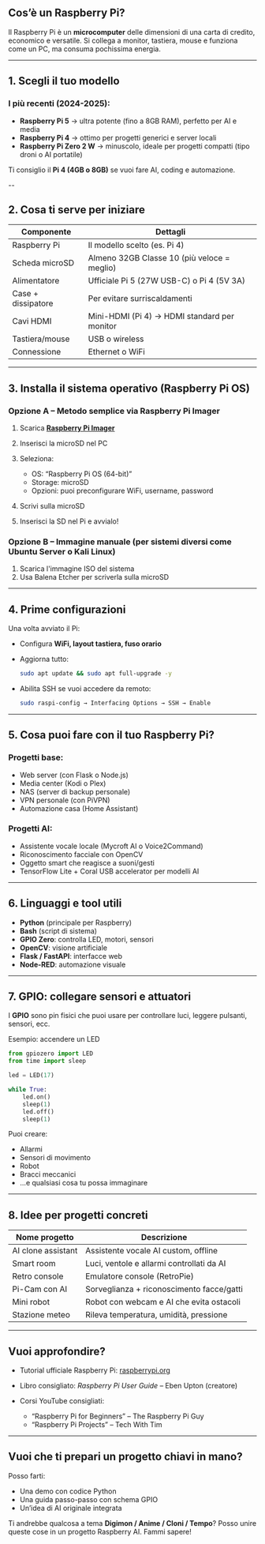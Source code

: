 ## **Cos’è un Raspberry Pi?**

Il Raspberry Pi è un **microcomputer** delle dimensioni di una carta di credito, economico e versatile. Si collega a monitor, tastiera, mouse e funziona come un PC, ma consuma pochissima energia.

---

## **1. Scegli il tuo modello**

### I più recenti (2024-2025):

* **Raspberry Pi 5** → ultra potente (fino a 8GB RAM), perfetto per AI e media
* **Raspberry Pi 4** → ottimo per progetti generici e server locali
* **Raspberry Pi Zero 2 W** → minuscolo, ideale per progetti compatti (tipo droni o AI portatile)

Ti consiglio il **Pi 4 (4GB o 8GB)** se vuoi fare AI, coding e automazione.

--

## **2. Cosa ti serve per iniziare**

| Componente         | Dettagli                                     |
| ------------------ | -------------------------------------------- |
| Raspberry Pi       | Il modello scelto (es. Pi 4)                 |
| Scheda microSD     | Almeno 32GB Classe 10 (più veloce = meglio)  |
| Alimentatore       | Ufficiale Pi 5 (27W USB-C) o Pi 4 (5V 3A)    |
| Case + dissipatore | Per evitare surriscaldamenti                 |
| Cavi HDMI          | Mini-HDMI (Pi 4) → HDMI standard per monitor |
| Tastiera/mouse     | USB o wireless                               |
| Connessione        | Ethernet o WiFi                              |

---

## **3. Installa il sistema operativo (Raspberry Pi OS)**

### Opzione A – **Metodo semplice via Raspberry Pi Imager**

1. Scarica **[Raspberry Pi Imager](https://www.raspberrypi.com/software/)**
2. Inserisci la microSD nel PC
3. Seleziona:

   * OS: “Raspberry Pi OS (64-bit)”
   * Storage: microSD
   * Opzioni: puoi preconfigurare WiFi, username, password
4. Scrivi sulla microSD
5. Inserisci la SD nel Pi e avvialo!

### Opzione B – Immagine manuale (per sistemi diversi come Ubuntu Server o Kali Linux)

1. Scarica l'immagine ISO del sistema
2. Usa Balena Etcher per scriverla sulla microSD

---

## **4. Prime configurazioni**

Una volta avviato il Pi:

* Configura **WiFi, layout tastiera, fuso orario**

* Aggiorna tutto:

  ```bash
  sudo apt update && sudo apt full-upgrade -y
  ```

* Abilita SSH se vuoi accedere da remoto:

  ```bash
  sudo raspi-config → Interfacing Options → SSH → Enable
  ```

---

## **5. Cosa puoi fare con il tuo Raspberry Pi?**

### Progetti base:

* Web server (con Flask o Node.js)
* Media center (Kodi o Plex)
* NAS (server di backup personale)
* VPN personale (con PiVPN)
* Automazione casa (Home Assistant)

### Progetti AI:

* Assistente vocale locale (Mycroft AI o Voice2Command)
* Riconoscimento facciale con OpenCV
* Oggetto smart che reagisce a suoni/gesti
* TensorFlow Lite + Coral USB accelerator per modelli AI

---

## **6. Linguaggi e tool utili**

* **Python** (principale per Raspberry)
* **Bash** (script di sistema)
* **GPIO Zero**: controlla LED, motori, sensori
* **OpenCV**: visione artificiale
* **Flask / FastAPI**: interfacce web
* **Node-RED**: automazione visuale

---

## **7. GPIO: collegare sensori e attuatori**

I **GPIO** sono pin fisici che puoi usare per controllare luci, leggere pulsanti, sensori, ecc.

Esempio: accendere un LED

```python
from gpiozero import LED
from time import sleep

led = LED(17)

while True:
    led.on()
    sleep(1)
    led.off()
    sleep(1)
```

Puoi creare:

* Allarmi
* Sensori di movimento
* Robot
* Bracci meccanici
* ...e qualsiasi cosa tu possa immaginare

---

## **8. Idee per progetti concreti**

| Nome progetto         | Descrizione                               |
| --------------------- | ----------------------------------------- |
| AI clone assistant | Assistente vocale AI custom, offline      |
| Smart room         | Luci, ventole e allarmi controllati da AI |
| Retro console      | Emulatore console (RetroPie)              |
| Pi-Cam con AI      | Sorveglianza + riconoscimento facce/gatti |
| Mini robot         | Robot con webcam e AI che evita ostacoli  |
| Stazione meteo    | Rileva temperatura, umidità, pressione    |

---

## Vuoi approfondire?

* Tutorial ufficiale Raspberry Pi: [raspberrypi.org](https://www.raspberrypi.com/)
* Libro consigliato: *Raspberry Pi User Guide* – Eben Upton (creatore)
* Corsi YouTube consigliati:

  * “Raspberry Pi for Beginners” – The Raspberry Pi Guy
  * “Raspberry Pi Projects” – Tech With Tim

---

## Vuoi che ti prepari un progetto chiavi in mano?

Posso farti:

* Una demo con codice Python
* Una guida passo-passo con schema GPIO
* Un’idea di AI originale integrata

Ti andrebbe qualcosa a tema **Digimon / Anime / Cloni / Tempo**? Posso unire queste cose in un progetto Raspberry AI. Fammi sapere!
